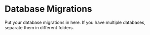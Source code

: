 # Database Migrations

Put your database migrations in here. If you have multiple databases, separate them in different folders.
